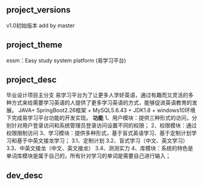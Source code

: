 ## project_versions
v1.0初始版本
add by master

## project_theme
essm：Easy study system platform (易学习平台)

## project_desc
毕业设计项目主分支
易学习平台为了让更多人学好英语，通过有趣而又灵活的多种方式来给需要学习英语的人提供了更多学习英语的方式，能够促进英语教育的发展。
JAVA+ SpringBoot2.26框架 + MySQL5.6.43 + JDK1.8 + windows10环境下完成易学习平台功能的开发实现。
**功能**
1、用户模块：提供三种形式的访问，分别针对用户登录访问和系统管理员登录访问设置不同的权限；
2、权限模块：通过权限限制访问
3、学习模块：提供多种形式，基于盲式英语学习、基于定制计划学习和基于中英文接龙学习；
    3.1、定制计划
    3.2、盲式学习（中文、英文学习）
    3.3、中英文接龙（中文、英文接龙）
    3.4、测测实力
4、库模块：系统的特色是单词库模块是属于自己的，所有针对学习的单词是需要自己进行输入；

## dev_desc
